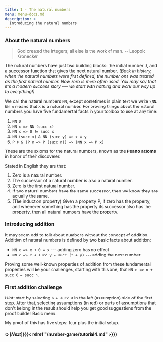 ```yaml
---
title: 1 - The natural numbers
menu: menu-docs.md
description: >
  Introducing the natural numbers
---
```


### About the natural numbers

> God created the integers; all else is the work of man. -- Leopold
> Kronecker

The natural numbers have just two building blocks: the initial number
0, and a successor function that gives the next natural number.
*(Back in history, when the natural numbers were first defined, the
number one was treated as the first natural number.  Now zero is more
often used.  You may say that it's a modern success story --- we start
with nothing and work our way up to everything!)*

We call the natural numbers `NN`, except sometimes in plain text we
write `\NN`.  `NN x` means that x is a natural number.  For proving
things about the natural numbers you have five fundamental facts in
your toolbox to use at any time:

1. `NN 0`
1. `NN x => NN (succ x)`
1. `NN x => 0 != succ x`
1. `NN (succ x) & NN (succ y) => x = y`
1. `P 0 & (P n => P (succ n)) => (NN x => P x)`

These are the axioms for the natural numbers, known as
the **Peano axioms** in honor of their discoverer.

Stated in English they are that:

1. Zero is a natural number.
1. The successor of a natural number is also a natural number.
1. Zero is the first natural number.
1. If two natural numbers have the same successor, then we know
   they are actually the same.
1. (The induction property) Given a property P, if zero has the
   property, and whenever something has the property its successor
   also has the property, then all natural numbers have the property.

### Introducing addition

It may seem odd to talk about numbers without the concept of addition.
Addition of natural numbers is defined by two basic facts about
addition:

- `NN x => x + 0 = x` --- adding zero has no effect
- `NN x => x + succ y = succ (x + y)` --- adding the next number

Proving some well-known properties of addition from these fundamental
properties will be your challenges, starting with this one, that `NN n
=> n + succ 0 = succ n`.

### First addition challenge

*Hint:* start by selecting `n + succ 0` in the left (assumption) side
of the first step.  After that, selecting assumptions (in red) or
parts of assumptions that don't belong in the result should help you
get good suggestions from the proof builder Basic menu.

<div class=proof-editor data-exercise="nat/nat4"></div>

My proof of this has five steps: four plus the initial setup.

#### ➭ [***Next***]({{< relref "/number-game/tutorial4.md" >}})
